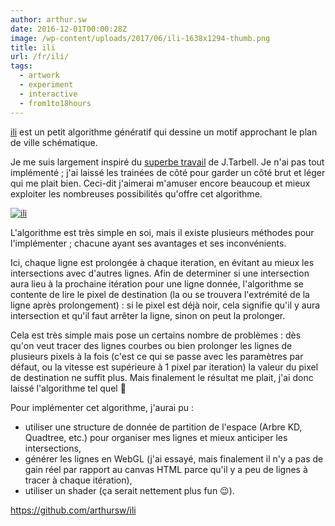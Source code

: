 ```yaml
---
author: arthur.sw
date: 2016-12-01T00:00:28Z
image: /wp-content/uploads/2017/06/ili-1638x1294-thumb.png
title: ili
url: /fr/ili/
tags:
  - artwork
  - experiment
  - interactive
  - from1to18hours
---
```


[ili](https://arthursw.github.io/ili/) est un petit algorithme génératif qui dessine un motif approchant le plan de ville schématique.

Je me suis largement inspiré du [superbe travail](http://www.complexification.net/gallery/machines/substrate/index.php) de J.Tarbell. Je n'ai pas tout implémenté ; j'ai laissé les trainées de côté pour garder un côté brut et léger qui me plait bien. Ceci-dit j'aimerai m'amuser encore beaucoup et mieux exploiter les nombreuses possibilités qu'offre cet algorithme.

[![ili](/wp-content/uploads/2017/06/ili-1638x1294.png)](https://arthursw.github.io/ili/)

L'algorithme est très simple en soi, mais il existe plusieurs méthodes pour l'implémenter ; chacune ayant ses avantages et ses inconvénients.

Ici, chaque ligne est prolongée à chaque iteration, en évitant au mieux les intersections avec d'autres lignes. Afin de determiner si une intersection aura lieu à la prochaine itération pour une ligne donnée, l'algorithme se contente de lire le pixel de destination (la ou se trouvera l'extrémité de la ligne après prolongement) : si le pixel est déjà noir, cela signifie qu'il y aura intersection et qu'il faut arrêter la ligne, sinon on peut la prolonger.

Cela est très simple mais pose un certains nombre de problèmes : dès qu'on veut tracer des lignes courbes ou bien prolonger les lignes de plusieurs pixels à la fois (c'est ce qui se passe avec les paramètres par défaut, ou la vitesse est supérieure à 1 pixel par iteration) la valeur du pixel de destination ne suffit plus. Mais finalement le résultat me plait, j'ai donc laissé l'algorithme tel quel 🙂

Pour implémenter cet algorithme, j'aurai pu :

  - utiliser une structure de donnée de partition de l'espace (Arbre KD, Quadtree, etc.) pour organiser mes lignes et mieux anticiper les intersections,
  - générer les lignes en WebGL (j'ai essayé, mais finalement il n'y a pas de gain réel par rapport au canvas HTML parce qu'il y a peu de lignes à tracer à chaque itération),
  - utiliser un shader (ça serait nettement plus fun 😉).

<https://github.com/arthursw/ili>
